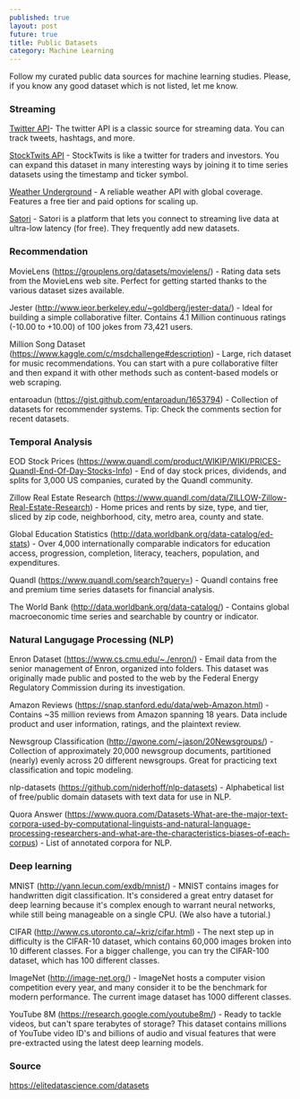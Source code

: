 ```yaml
---
published: true
layout: post
future: true
title: Public Datasets
category: Machine Learning
---
```

Follow my curated public data sources for machine learning studies. Please, if you know any good dataset which is not listed, let me know.

### Streaming

[Twitter API](https://dev.twitter.com/streaming/overview)- The twitter API is a classic source for streaming data. You can track tweets, hashtags, and more.

[StockTwits API](https://stocktwits.com/developers/docs) - StockTwits is like a twitter for traders and investors. You can expand this dataset in many interesting ways by joining it to time series datasets using the timestamp and ticker symbol.

[Weather Underground](https://www.wunderground.com/weather/api/) - A reliable weather API with global coverage. Features a free tier and paid options for scaling up.

[Satori](https://www.satori.com/explore) - Satori is a platform that lets you connect to streaming live data at ultra-low latency (for free). They frequently add new datasets.

### Recommendation

MovieLens (https://grouplens.org/datasets/movielens/) - Rating data sets from the MovieLens web site. Perfect for getting started thanks to the various dataset sizes available.

Jester (http://www.ieor.berkeley.edu/~goldberg/jester-data/) - Ideal for building a simple collaborative filter. Contains 4.1 Million continuous ratings (-10.00 to +10.00) of 100 jokes from 73,421 users.

Million Song Dataset (https://www.kaggle.com/c/msdchallenge#description) - Large, rich dataset for music recommendations. You can start with a pure collaborative filter and then expand it with other methods such as content-based models or web scraping.

entaroadun (https://gist.github.com/entaroadun/1653794) - Collection of datasets for recommender systems. Tip: Check the comments section for recent datasets.

### Temporal Analysis

EOD Stock Prices (https://www.quandl.com/product/WIKIP/WIKI/PRICES-Quandl-End-Of-Day-Stocks-Info) - End of day stock prices, dividends, and splits for 3,000 US companies, curated by the Quandl community.

Zillow Real Estate Research (https://www.quandl.com/data/ZILLOW-Zillow-Real-Estate-Research) - Home prices and rents by size, type, and tier, sliced by zip code, neighborhood, city, metro area, county and state.

Global Education Statistics (http://data.worldbank.org/data-catalog/ed-stats) - Over 4,000 internationally comparable indicators for education access, progression, completion, literacy, teachers, population, and expenditures.

Quandl (https://www.quandl.com/search?query=) - Quandl contains free and premium time series datasets for financial analysis.

The World Bank (http://data.worldbank.org/data-catalog/) - Contains global macroeconomic time series and searchable by country or indicator.

### Natural Langugage Processing (NLP)

Enron Dataset (https://www.cs.cmu.edu/~./enron/) - Email data from the senior management of Enron, organized into folders. This dataset was originally made public and posted to the web by the Federal Energy Regulatory Commission during its investigation.

Amazon Reviews (https://snap.stanford.edu/data/web-Amazon.html) - Contains ~35 million reviews from Amazon spanning 18 years. Data include product and user information, ratings, and the plaintext review.

Newsgroup Classification (http://qwone.com/~jason/20Newsgroups/) - Collection of approximately 20,000 newsgroup documents, partitioned (nearly) evenly across 20 different newsgroups. Great for practicing text classification and topic modeling.

nlp-datasets (https://github.com/niderhoff/nlp-datasets) - Alphabetical list of free/public domain datasets with text data for use in NLP.

Quora Answer (https://www.quora.com/Datasets-What-are-the-major-text-corpora-used-by-computational-linguists-and-natural-language-processing-researchers-and-what-are-the-characteristics-biases-of-each-corpus) - List of annotated corpora for NLP.

### Deep learning

MNIST (http://yann.lecun.com/exdb/mnist/) - MNIST contains images for handwritten digit classification. It's considered a great entry dataset for deep learning because it's complex enough to warrant neural networks, while still being manageable on a single CPU. (We also have a tutorial.)

CIFAR (http://www.cs.utoronto.ca/~kriz/cifar.html) - The next step up in difficulty is the CIFAR-10 dataset, which contains 60,000 images broken into 10 different classes. For a bigger challenge, you can try the CIFAR-100 dataset, which has 100 different classes.

ImageNet (http://image-net.org/) - ImageNet hosts a computer vision competition every year, and many consider it to be the benchmark for modern performance. The current image dataset has 1000 different classes.

YouTube 8M (https://research.google.com/youtube8m/) - Ready to tackle videos, but can't spare terabytes of storage? This dataset contains millions of YouTube video ID's and billions of audio and visual features that were pre-extracted using the latest deep learning models.

### Source

https://elitedatascience.com/datasets

